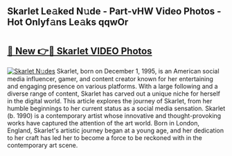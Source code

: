 ## Skarlet Le𝚊ked N𝚞de - Part-vHW Video Photos - Hot Onlyf𝚊ns Le𝚊ks qqwOr

# <h2><a href="http://ab55879.deff.icu/?id=Skarlet">🔗 New 👉🔴 Skarlet VIDEO Photos</a></h2>

[![Skarlet N𝚞des](https://i.imgur.com/rIISA9y.gif)](http://ab55879.deff.icu/?id=Skarlet)
Skarlet, born on December 1, 1995, is an American social media influencer, gamer, and content creator known for her entertaining and engaging presence on various platforms. With a large following and a diverse range of content, Skarlet has carved out a unique niche for herself in the digital world. This article explores the journey of Skarlet, from her humble beginnings to her current status as a social media sensation. Skarlet (b. 1990) is a contemporary artist whose innovative and thought-provoking works have captured the attention of the art world. Born in London, England, Skarlet's artistic journey began at a young age, and her dedication to her craft has led her to become a force to be reckoned with in the contemporary art scene.
